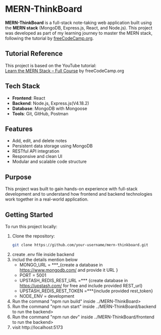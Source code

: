 # MERN-ThinkBoard

**MERN-ThinkBoard** is a full-stack note-taking web application built using the **MERN stack** (MongoDB, Express.js, React, and Node.js). This project was developed as part of my learning journey to master the MERN stack, following the tutorial by [freeCodeCamp.org](https://www.freecodecamp.org/).

## Tutorial Reference

This project is based on the YouTube tutorial:  
[Learn the MERN Stack – Full Course](https://youtu.be/F9gB5b4jgOI?si=Mso288SHwy7-7i9t) by freeCodeCamp.org

## Tech Stack

- **Frontend**: React  
- **Backend**: Node.js, Express.js(V4.18.2)  
- **Database**: MongoDB with Mongoose  
- **Tools**: Git, GitHub, Postman

## Features

- Add, edit, and delete notes  
- Persistent data storage using MongoDB  
- RESTful API integration  
- Responsive and clean UI  
- Modular and scalable code structure

## Purpose

This project was built to gain hands-on experience with full-stack development and to understand how frontend and backend technologies work together in a real-world application.

## Getting Started

To run this project locally:

1. Clone the repository:
   ```bash
   git clone https://github.com/your-username/mern-thinkboard.git
2. create .env file inside backend
3. includ the details mention below
      - MONGO_URL = ***_{create a database in https://www.mongodb.com/ and provide it URL }
      - PORT = 5001
      - UPSTASH_REDIS_REST_URL =*** {create database in https://upstash.com/ for free and include provided REST_url}
      - UPSTASH_REDIS_REST_TOKEN =***{include provided rest_token}
      - NODE_ENV = development
4. Run the command "npm run build" inside ../MERN-ThinkBoard>
5. Run the command "npm run start" inside ../MERN-ThinkBoard/backend to run the backend>
6. Run the command "npm run dev" inside ../MERN-ThinkBoard/frontend to run the backend>
6. visit http://localhost:5173
